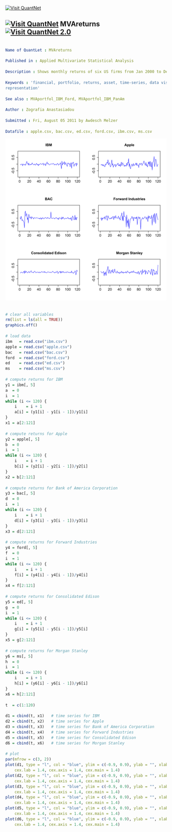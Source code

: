 
[<img src="https://github.com/QuantLet/Styleguide-and-Validation-procedure/blob/master/pictures/banner.png" alt="Visit QuantNet">](http://quantlet.de/index.php?p=info)

## [<img src="https://github.com/QuantLet/Styleguide-and-Validation-procedure/blob/master/pictures/qloqo.png" alt="Visit QuantNet">](http://quantlet.de/) **MVAreturns** [<img src="https://github.com/QuantLet/Styleguide-and-Validation-procedure/blob/master/pictures/QN2.png" width="60" alt="Visit QuantNet 2.0">](http://quantlet.de/d3/ia)

```yaml

Name of QuantLet : MVAreturns

Published in : Applied Multivariate Statistical Analysis

Description : Shows monthly returns of six US firms from Jan 2000 to Dec 2009.

Keywords : 'financial, portfolio, returns, asset, time-series, data visualization, plot, graphical
representation'

See also : MVAportfol_IBM_Ford, MVAportfol_IBM_PanAm

Author : Zografia Anastasiadou

Submitted : Fri, August 05 2011 by Awdesch Melzer

Datafile : apple.csv, bac.csv, ed.csv, ford.csv, ibm.csv, ms.csv

```

![Picture1](MVAreturns.png)


```r

# clear all variables
rm(list = ls(all = TRUE))
graphics.off()

# load data
ibm   = read.csv("ibm.csv")
apple = read.csv("apple.csv")
bac   = read.csv("bac.csv")
ford  = read.csv("ford.csv")
ed    = read.csv("ed.csv")
ms    = read.csv("ms.csv")

# compute returns for IBM
y1 = ibm[, 5]
a  = 0
i  = 1
while (i <= 120) {
    i 	 = i + 1
    a[i] = (y1[i] - y1[i - 1])/y1[i]
}
x1 = a[2:121] 	

# compute returns for Apple
y2 = apple[, 5]
b  = 0
i  = 1
while (i <= 120) {
    i	 = i + 1
    b[i] = (y2[i] - y2[i - 1])/y2[i]
}
x2 = b[2:121] 	

# compute returns for Bank of America Corporation
y3 = bac[, 5]
d  = 0
i  = 1
while (i <= 120) {
    i 	 = i + 1
    d[i] = (y3[i] - y3[i - 1])/y3[i]
}
x3 = d[2:121]

# compute returns for Forward Industries
y4 = ford[, 5]
f  = 0
i  = 1
while (i <= 120) {
    i 	 = i + 1
    f[i] = (y4[i] - y4[i - 1])/y4[i]
}
x4 = f[2:121]

# compute returns for Consolidated Edison
y5 = ed[, 5]
g  = 0
i  = 1
while (i <= 120) {
    i 	 = i + 1
    g[i] = (y5[i] - y5[i - 1])/y5[i]
}
x5 = g[2:121]

# compute returns for Morgan Stanley
y6 = ms[, 5]
h  = 0
i  = 1
while (i <= 120) {
    i 	 = i + 1
    h[i] = (y6[i] - y6[i - 1])/y6[i]
}
x6 = h[2:121]

t  = c(1:120)

d1 = cbind(t, x1)   # time series for IBM
d2 = cbind(t, x2)   # time series for Apple
d3 = cbind(t, x3)   # time series for Bank of America Corporation
d4 = cbind(t, x4)   # time series for Forward Industries
d5 = cbind(t, x5)   # time series for Consolidated Edison
d6 = cbind(t, x6)   # time series for Morgan Stanley

# plot
par(mfrow = c(3, 2))
plot(d1, type = "l", col = "blue", ylim = c(-0.9, 0.9), ylab = "", xlab = "", main = "IBM", 
    cex.lab = 1.4, cex.axis = 1.4, cex.main = 1.4)
plot(d2, type = "l", col = "blue", ylim = c(-0.9, 0.9), ylab = "", xlab = "", main = "Apple", 
    cex.lab = 1.4, cex.axis = 1.4, cex.main = 1.4)
plot(d3, type = "l", col = "blue", ylim = c(-0.9, 0.9), ylab = "", xlab = "", main = "BAC", 
    cex.lab = 1.4, cex.axis = 1.4, cex.main = 1.4)
plot(d4, type = "l", col = "blue", ylim = c(-0.9, 0.9), ylab = "", xlab = "", main = "Forward Industries", 
    cex.lab = 1.4, cex.axis = 1.4, cex.main = 1.4)
plot(d5, type = "l", col = "blue", ylim = c(-0.9, 0.9), ylab = "", xlab = "", main = "Consolidated Edison", 
    cex.lab = 1.4, cex.axis = 1.4, cex.main = 1.4)
plot(d6, type = "l", col = "blue", ylim = c(-0.9, 0.9), ylab = "", xlab = "", main = "Morgan Stanley", 
    cex.lab = 1.4, cex.axis = 1.4, cex.main = 1.4) 

```
